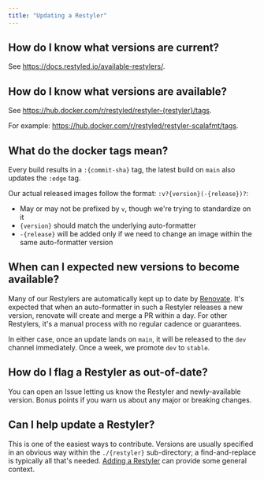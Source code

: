 ```yaml
---
title: "Updating a Restyler"
---
```


## How do I know what versions are current?

See https://docs.restyled.io/available-restylers/.

## How do I know what versions are available?

See https://hub.docker.com/r/restyled/restyler-{restyler}/tags.

For example: https://hub.docker.com/r/restyled/restyler-scalafmt/tags.

## What do the docker tags mean?

Every build results in a `:{commit-sha}` tag, the latest build on `main` also
updates the `:edge` tag.

Our actual released images follow the format: `:v?{version}(-{release})?`:

- May or may not be prefixed by `v`, though we're trying to standardize on it
- `{version}` should match the underlying auto-formatter
- `-{release}` will be added only if we need to change an image within the same
  auto-formatter version

## When can I expected new versions to become available?

Many of our Restylers are automatically kept up to date by
[Renovate](https://github.com/renovatebot/renovate#readme). It's expected that
when an auto-formatter in such a Restyler releases a new version, renovate will
create and merge a PR within a day. For other Restylers, it's a manual process
with no regular cadence or guarantees.

In either case, once an update lands on `main`, it will be released to the `dev`
channel immediately. Once a week, we promote `dev` to `stable`.

## How do I flag a Restyler as out-of-date?

You can open an Issue letting us know the Restyler and newly-available version.
Bonus points if you warn us about any major or breaking changes.

## Can I help update a Restyler?

This is one of the easiest ways to contribute. Versions are usually specified in
an obvious way within the `./{restyler}` sub-directory; a find-and-replace is
typically all that's needed. [Adding a Restyler](/doc/adding-a-restyler) can
provide some general context.
